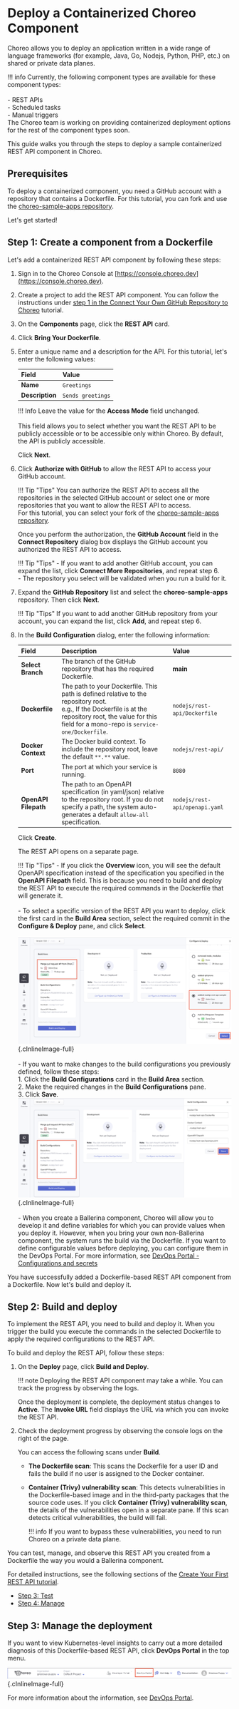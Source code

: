# Deploy a Containerized Choreo Component

Choreo allows you to deploy an application written in a wide range of language frameworks (for example, Java, Go, Nodejs, Python, PHP, etc.) on shared or private data planes.

!!! info
    Currently, the following component types are available for these component types:<br/><br/>
     - REST APIs<br/>
     - Scheduled tasks<br/>
     - Manual triggers<br/>
    The Choreo team is working on providing containerized deployment options for the rest of the component types soon.

This guide walks you through the steps to deploy a sample containerized REST API component in Choreo.

## Prerequisites

To deploy a containerized component, you need a GitHub account with a repository that contains a Dockerfile. For this tutorial, you can fork and use the [choreo-sample-apps repository](https://github.com/wso2/choreo-sample-apps).

Let's get started!

## Step 1: Create a component from a Dockerfile

Let's add a containerized REST API component by following these steps:

1. Sign in to the Choreo Console at [https://console.choreo.dev](https://console.choreo.dev).

2. Create a project to add the REST API component. You can follow the instructions under [step 1 in the Connect Your Own GitHub Repository to Choreo](../connect-your-own-github-repository-to-choreo/#step-1-create-a-project-to-add-the-rest-api-component) tutorial.

3. On the **Components** page, click the **REST API** card.

4. Click **Bring Your Dockerfile**.

5. Enter a unique name and a description for the API. For this tutorial, let's enter the following values:

    | **Field**       | **Value**                             |
    |-----------------|---------------------------------------|
    | **Name**        | `Greetings`                       |
    | **Description** | `Sends greetings` |

    !!! Info
        Leave the value for the **Access Mode** field unchanged.<br/><br/>
        This field allows you to select whether you want the REST API to be publicly accessible or to be accessible only within Choreo. By default, the API is publicly accessible.

    Click **Next**.

6. Click **Authorize with GitHub** to allow the REST API to access your GitHub account.

    !!! Tip "Tips"
        You can authorize the REST API to access all the repositories in the selected GitHub account or select one or more repositories that you want to allow the REST API to access.<br/>
        For this tutorial, you can select your fork of the [choreo-sample-apps repository](https://github.com/wso2/choreo-sample-apps).

    Once you perform the authorization, the **GitHub Account** field in the **Connect Repository** dialog box displays the GitHub account you authorized the REST API to access. 

    !!! Tip "Tips"
        - If you want to add another GitHub account, you can expand the list, click **Connect More Repositories**, and repeat step 6.<br/>
        - The repository you select will be validated when you run a build for it.

8. Expand the **GitHub Repository** list and select the **choreo-sample-apps** repository. Then click **Next**.

    !!! Tip "Tips"
        If you want to add another GitHub repository from your account, you can expand the list, click **Add**, and repeat step 6.

9. In the **Build Configuration** dialog, enter the following information:

    | **Field**            | **Description**                                                                | **Value** |
    |----------------------|--------------------------------------------------------------------------------|-----------|
    | **Select Branch**    | The branch of the GitHub repository that has the required Dockerfile.| **main** |
    | **Dockerfile**       | The path to your Dockerfile. This path is defined relative to the repository root.<br/>e.g., If the Dockerfile is at the repository root, the value for this field for a mono-repo is `service-one/Dockerfile`.  | `nodejs/rest-api/Dockerfile` |
    | **Docker Context**   | The Docker build context. To include the repository root, leave the default `**.**` value. | `nodejs/rest-api/` |
    | **Port**             | The port at which your service is running. | `8080` |
    | **OpenAPI Filepath** | The path to an OpenAPI specification (in yaml/json) relative to the repository root. If you do not specify a path, the system auto-generates a default `allow-all` specification. | `nodejs/rest-api/openapi.yaml` |

     Click **Create**.

    The REST API opens on a separate page.

    !!! Tip "Tips"
        - If you click the **Overview** icon, you will see the default OpenAPI specification instead of the specification you specified in the **OpenAPI Filepath** field. This is because you need to build and deploy the REST API to execute the required commands in the Dockerfile that will generate it.<br/><br/>
        - To select a specific version of the REST API you want to deploy, click the first card in the **Build Area** section, select the required commit in the **Configure & Deploy** pane, and click **Select**. <br/><br/>
          ![Select commit](../assets/img/byoc/select-commits.png){.cInlineImage-full}<br/><br/>
        - If you want to make changes to the build configurations you previously defined, follow these steps:<br/> 1. Click the **Build Configurations** card in the **Build Area** section.<br/> 2. Make the required changes in the **Build Configurations** pane.<br/> 3. Click **Save**.<br/>
          ![Update build configurations](../assets/img/byoc/update-build-configurations.png){.cInlineImage-full}<br/><br/>
        - When you create a Ballerina component, Choreo will allow you to develop it and define variables for which you can provide values when you deploy it. However, when you bring your own non-Ballerina component, the system runs the build via the Dockerfile. If you want to define configurable values before deploying, you can configure them in the DevOps Portal. For more information, see [DevOps Portal - Configurations and secrets](../devops-portal.md#configurations-and-secrets)

You have successfully added a Dockerfile-based REST API component from a Dockerfile. Now let's build and deploy it.

## Step 2: Build and deploy 

To implement the REST API, you need to build and deploy it. When you trigger the build you execute the commands in the selected Dockerfile to apply the required configurations to the REST API.

To build and deploy the REST API, follow these steps:

1. On the **Deploy** page, click **Build and Deploy**.

    !!! note
        Deploying the REST API component may take a while. You can track the progress by observing the logs.

    Once the deployment is complete, the deployment status changes to **Active**. The **Invoke URL** field displays the URL via which you can invoke the REST API.

2. Check the deployment progress by observing the console logs on the right of the page.

    You can access the following scans under **Build**.

     - **The Dockerfile scan**: This scans the Dockerfile for a user ID and fails the build if no user is assigned to the Docker container.
   
     - **Container (Trivy) vulnerability scan**: This detects vulnerabilities in the Dockerfile-based image and in the third-party packages that the source code uses. If you click **Container (Trivy) vulnerability scan**, the details of the vulnerabilities open in a separate pane. If this scan detects critical vulnerabilities, the build will fail.
   
        !!! info
            If you want to bypass these vulnerabilities, you need to run Choreo on a private data plane.

You can test, manage, and observe this REST API you created from a Dockerfile the way you would a Ballerina component.

For detailed instructions, see the following sections of the [Create Your First REST API tutorial](create-your-first-rest-api.md).

- [Step 3: Test](create-your-first-rest-api.md#step-3-test)
- [Step 4: Manage](create-your-first-rest-api.md#step-4-manage)

## Step 3: Manage the deployment

If you want to view Kubernetes-level insights to carry out a more detailed diagnosis of this Dockerfile-based REST API, click **DevOps Portal** in the top menu.

![Access DevOps Portal](../assets/img/byoc/access-devops-portal.png){.cInlineImage-full}

For more information about the information, see [DevOps Portal](../devops-portal.md).
